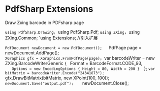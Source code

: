 # PdfSharp Extensions
Draw Zxing barcode in PDFsharp page

`using PdfSharp.Drawing;
`using PdfSharp.Pdf;
`using ZXing;
`using ZXing.Common;
`using Extensions; //引入扩展
 
`PdfDocument newDocument = new PdfDocument();  
`PdfPage page = newDocument.AddPage();    
`XGraphics gfx = XGraphics.FromPdfPage(page);
`var barcodeWriter = new ZXing.BarcodeWriterGeneric
`{
`    Format = BarcodeFormat.CODE_93,  
`    Options = new EncodingOptions { Height = 80, Width = 200 }  
`};
`var bitMatrix = barcodeWriter.Encode("24341873");  
`gfx.DrawBitMatrix(bitMatrix, new XPoint(100, 100));   
`newDocument.Save("output.pdf");   
`newDocument.Close();

